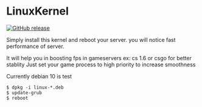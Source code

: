 # LinuxKernel

[![GitHub release](https://img.shields.io/badge/release-5.11.1-blue)](https://GitHub.com/SanjaySRocks/LinuxKernel/releases/)

Simply install this kernel and reboot your server. you will notice fast performance of server.

It will help you in boosting fps in gameservers ex: cs 1.6 or csgo for better stablity
Just set your game process to high priority to increase smoothness

Currently debian 10 is test

```
$ dpkg -i linux-*.deb
$ update-grub
$ reboot
```
